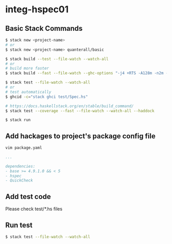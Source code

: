 # integ-hspec01

## Basic Stack Commands

```bash
$ stack new <project-name>
# or
$ stack new <project-name> quanterall/basic

$ stack build --test --file-watch --watch-all
# or
# build more faster
$ stack build --fast --file-watch --ghc-options "-j4 +RTS -A128m -n2m -RTS"

$ stack test --file-watch --watch-all
# or
# test automatically
$ ghcid -c="stack ghci test/Spec.hs"

# https://docs.haskellstack.org/en/stable/build_command/
$ stack test --coverage --fast --file-watch --watch-all --haddock

$ stack run
```

## Add hackages to project's package config file

```bash
vim package.yaml
```

```yaml
...

dependencies:
- base >= 4.9.1.0 && < 5
- hspec
- QuickCheck
```

## Add test code

Please check test/*.hs files

## Run test

```bash
$ stack test --file-watch --watch-all
```
